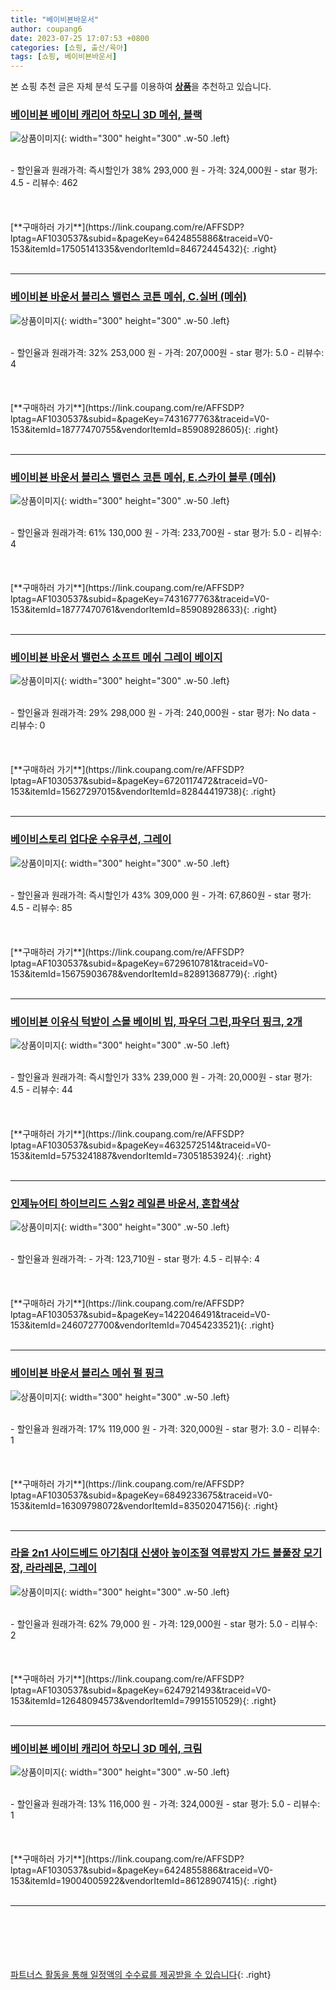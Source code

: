 ```yaml
---
title: "베이비뵨바운서"
author: coupang6
date: 2023-07-25 17:07:53 +0800
categories: [쇼핑, 출산/육아]
tags: [쇼핑, 베이비뵨바운서]
---
```


본 쇼핑 추천 글은 자체 분석 도구를 이용하여 [**상품**](https://link.coupang.com/a/bao1ui)을 추천하고 있습니다.

### [베이비뵨 베이비 캐리어 하모니 3D 메쉬, 블랙](https://link.coupang.com/re/AFFSDP?lptag=AF1030537&subid=&pageKey=6424855886&traceid=V0-153&itemId=17505141335&vendorItemId=84672445432)

![상품이미지](https://thumbnail9.coupangcdn.com/thumbnails/remote/230x230ex/image/retail/images/2023/01/12/14/5/cb0880fa-fd99-4b68-96d2-48b272710239.jpg){: width="300" height="300" .w-50 .left}


<br>
- 할인율과 원래가격: 즉시할인가 38%  293,000   원
- 가격: 324,000원
- star 평가: 4.5
- 리뷰수: 462
<br>
<br>
<br>
<br>
[**구매하러 가기**](https://link.coupang.com/re/AFFSDP?lptag=AF1030537&subid=&pageKey=6424855886&traceid=V0-153&itemId=17505141335&vendorItemId=84672445432){: .right}
<br>
<br>

---

### [베이비뵨 바운서 블리스 밸런스 코튼 메쉬, C.실버 (메쉬)](https://link.coupang.com/re/AFFSDP?lptag=AF1030537&subid=&pageKey=7431677763&traceid=V0-153&itemId=18777470755&vendorItemId=85908928605)

![상품이미지](https://thumbnail7.coupangcdn.com/thumbnails/remote/230x230ex/image/vendor_inventory/e26e/97a66b1b98dba17d833d3f10392bfe54f59c55d1d506aa8cbabb7c34275e.jpg){: width="300" height="300" .w-50 .left}


<br>
- 할인율과 원래가격: 32%  253,000   원
- 가격: 207,000원
- star 평가: 5.0
- 리뷰수: 4
<br>
<br>
<br>
<br>
[**구매하러 가기**](https://link.coupang.com/re/AFFSDP?lptag=AF1030537&subid=&pageKey=7431677763&traceid=V0-153&itemId=18777470755&vendorItemId=85908928605){: .right}
<br>
<br>

---

### [베이비뵨 바운서 블리스 밸런스 코튼 메쉬, E.스카이 블루 (메쉬)](https://link.coupang.com/re/AFFSDP?lptag=AF1030537&subid=&pageKey=7431677763&traceid=V0-153&itemId=18777470761&vendorItemId=85908928633)

![상품이미지](https://thumbnail9.coupangcdn.com/thumbnails/remote/230x230ex/image/vendor_inventory/580c/ac900fbf753f9e490b15d84e73259eafd53a22c2dd504d34a9df46bd03e7.jpg){: width="300" height="300" .w-50 .left}


<br>
- 할인율과 원래가격: 61%  130,000   원
- 가격: 233,700원
- star 평가: 5.0
- 리뷰수: 4
<br>
<br>
<br>
<br>
[**구매하러 가기**](https://link.coupang.com/re/AFFSDP?lptag=AF1030537&subid=&pageKey=7431677763&traceid=V0-153&itemId=18777470761&vendorItemId=85908928633){: .right}
<br>
<br>

---

### [베이비뵨 바운서 밸런스 소프트 메쉬 그레이 베이지](https://link.coupang.com/re/AFFSDP?lptag=AF1030537&subid=&pageKey=6720117472&traceid=V0-153&itemId=15627297015&vendorItemId=82844419738)

![상품이미지](https://thumbnail10.coupangcdn.com/thumbnails/remote/230x230ex/image/vendor_inventory/1852/d8043cb7bc485c9d62751b8c0905833d1bfa9c4ea0c0ceaf8934395f41f2.jpg){: width="300" height="300" .w-50 .left}


<br>
- 할인율과 원래가격: 29%  298,000   원
- 가격: 240,000원
- star 평가: No data
- 리뷰수: 0
<br>
<br>
<br>
<br>
[**구매하러 가기**](https://link.coupang.com/re/AFFSDP?lptag=AF1030537&subid=&pageKey=6720117472&traceid=V0-153&itemId=15627297015&vendorItemId=82844419738){: .right}
<br>
<br>

---

### [베이비스토리 업다운 수유쿠션, 그레이](https://link.coupang.com/re/AFFSDP?lptag=AF1030537&subid=&pageKey=6729610781&traceid=V0-153&itemId=15675903678&vendorItemId=82891368779)

![상품이미지](https://thumbnail6.coupangcdn.com/thumbnails/remote/230x230ex/image/retail/images/2022/08/24/18/1/ba599342-0790-4497-aca5-b8f5ec08c925.jpg){: width="300" height="300" .w-50 .left}


<br>
- 할인율과 원래가격: 즉시할인가 43%  309,000   원
- 가격: 67,860원
- star 평가: 4.5
- 리뷰수: 85
<br>
<br>
<br>
<br>
[**구매하러 가기**](https://link.coupang.com/re/AFFSDP?lptag=AF1030537&subid=&pageKey=6729610781&traceid=V0-153&itemId=15675903678&vendorItemId=82891368779){: .right}
<br>
<br>

---

### [베이비뵨 이유식 턱받이 스몰 베이비 빕, 파우더 그린,파우더 핑크, 2개](https://link.coupang.com/re/AFFSDP?lptag=AF1030537&subid=&pageKey=4632572514&traceid=V0-153&itemId=5753241887&vendorItemId=73051853924)

![상품이미지](https://thumbnail7.coupangcdn.com/thumbnails/remote/230x230ex/image/retail/images/2020/12/18/15/7/ef591779-6a58-4ad0-838c-131676134495.jpg){: width="300" height="300" .w-50 .left}


<br>
- 할인율과 원래가격: 즉시할인가 33%  239,000   원
- 가격: 20,000원
- star 평가: 4.5
- 리뷰수: 44
<br>
<br>
<br>
<br>
[**구매하러 가기**](https://link.coupang.com/re/AFFSDP?lptag=AF1030537&subid=&pageKey=4632572514&traceid=V0-153&itemId=5753241887&vendorItemId=73051853924){: .right}
<br>
<br>

---

### [인제뉴어티 하이브리드 스윙2 레일른 바운서, 혼합색상](https://link.coupang.com/re/AFFSDP?lptag=AF1030537&subid=&pageKey=1422046491&traceid=V0-153&itemId=2460727700&vendorItemId=70454233521)

![상품이미지](https://thumbnail10.coupangcdn.com/thumbnails/remote/230x230ex/image/retail/images/2020/04/03/11/7/871dca91-7749-4367-a7dc-dbc75c3c559d.jpg){: width="300" height="300" .w-50 .left}


<br>
- 할인율과 원래가격: 
- 가격: 123,710원
- star 평가: 4.5
- 리뷰수: 4
<br>
<br>
<br>
<br>
[**구매하러 가기**](https://link.coupang.com/re/AFFSDP?lptag=AF1030537&subid=&pageKey=1422046491&traceid=V0-153&itemId=2460727700&vendorItemId=70454233521){: .right}
<br>
<br>

---

### [베이비뵨 바운서 블리스 메쉬 펄 핑크](https://link.coupang.com/re/AFFSDP?lptag=AF1030537&subid=&pageKey=6849233675&traceid=V0-153&itemId=16309798072&vendorItemId=83502047156)

![상품이미지](https://thumbnail7.coupangcdn.com/thumbnails/remote/230x230ex/image/vendor_inventory/2b07/8148521532e4aef0aab787dff657cd8aa59be6ef65061d98bc6cb9144c93.jpg){: width="300" height="300" .w-50 .left}


<br>
- 할인율과 원래가격: 17%  119,000   원
- 가격: 320,000원
- star 평가: 3.0
- 리뷰수: 1
<br>
<br>
<br>
<br>
[**구매하러 가기**](https://link.coupang.com/re/AFFSDP?lptag=AF1030537&subid=&pageKey=6849233675&traceid=V0-153&itemId=16309798072&vendorItemId=83502047156){: .right}
<br>
<br>

---

### [라올 2n1 사이드베드 아기침대 신생아 높이조절 역류방지 가드 볼풀장 모기장, 라라레몬, 그레이](https://link.coupang.com/re/AFFSDP?lptag=AF1030537&subid=&pageKey=6247921493&traceid=V0-153&itemId=12648094573&vendorItemId=79915510529)

![상품이미지](https://thumbnail10.coupangcdn.com/thumbnails/remote/230x230ex/image/vendor_inventory/45e5/3af32c5fb3e7f5db57dc50f0d98c912afaa51f016a5344f9f5f6e85bcd45.jpg){: width="300" height="300" .w-50 .left}


<br>
- 할인율과 원래가격: 62%  79,000   원
- 가격: 129,000원
- star 평가: 5.0
- 리뷰수: 2
<br>
<br>
<br>
<br>
[**구매하러 가기**](https://link.coupang.com/re/AFFSDP?lptag=AF1030537&subid=&pageKey=6247921493&traceid=V0-153&itemId=12648094573&vendorItemId=79915510529){: .right}
<br>
<br>

---

### [베이비뵨 베이비 캐리어 하모니 3D 메쉬, 크림](https://link.coupang.com/re/AFFSDP?lptag=AF1030537&subid=&pageKey=6424855886&traceid=V0-153&itemId=19004005922&vendorItemId=86128907415)

![상품이미지](https://thumbnail10.coupangcdn.com/thumbnails/remote/230x230ex/image/retail/images/2023/05/30/18/4/e64c2a69-bbf7-4ec6-942c-7b23d864d453.jpg){: width="300" height="300" .w-50 .left}


<br>
- 할인율과 원래가격: 13%  116,000   원
- 가격: 324,000원
- star 평가: 5.0
- 리뷰수: 1
<br>
<br>
<br>
<br>
[**구매하러 가기**](https://link.coupang.com/re/AFFSDP?lptag=AF1030537&subid=&pageKey=6424855886&traceid=V0-153&itemId=19004005922&vendorItemId=86128907415){: .right}
<br>
<br>

---
<br><br><br><br><br> [파트너스 활동을 통해 일정액의 수수료를 제공받을 수 있습니다](https://link.coupang.com/a/bao1ui){: .right}